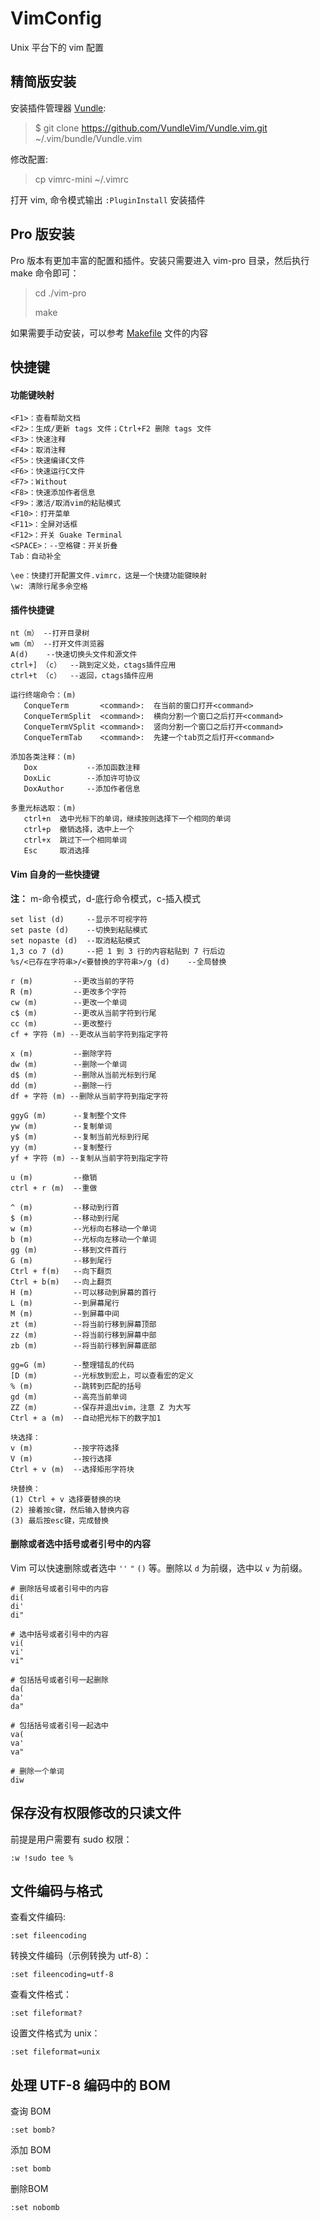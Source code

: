 VimConfig
=========

Unix 平台下的 vim 配置

## 精简版安装

安装插件管理器 [Vundle](https://github.com/VundleVim/Vundle.vim):

> $ git clone https://github.com/VundleVim/Vundle.vim.git ~/.vim/bundle/Vundle.vim

修改配置:

> cp vimrc-mini ~/.vimrc

打开 vim, 命令模式输出 `:PluginInstall` 安装插件

## Pro 版安装

Pro 版本有更加丰富的配置和插件。安装只需要进入 vim-pro 目录，然后执行 make 命令即可：

> cd ./vim-pro
>
> make

如果需要手动安装，可以参考 [Makefile](./vim-pro/Makefile) 文件的内容

## 快捷键

#### 功能键映射

```
<F1>：查看帮助文档
<F2>：生成/更新 tags 文件；Ctrl+F2 删除 tags 文件
<F3>：快速注释
<F4>：取消注释
<F5>：快速编译C文件
<F6>：快速运行C文件
<F7>：Without
<F8>：快速添加作者信息
<F9>：激活/取消vim的粘贴模式
<F10>：打开菜单
<F11>：全屏对话框
<F12>：开关 Guake Terminal
<SPACE>：--空格键：开关折叠
Tab：自动补全

\ee：快捷打开配置文件.vimrc，这是一个快捷功能键映射
\w: 清除行尾多余空格
```

#### 插件快捷键

```
nt（m） --打开目录树
wm（m） --打开文件浏览器
A(d)    --快速切换头文件和源文件
ctrl+] （c）  --跳到定义处，ctags插件应用
ctrl+t （c）  --返回，ctags插件应用

运行终端命令：(m)
   ConqueTerm       <command>:  在当前的窗口打开<command>
   ConqueTermSplit  <command>:  横向分割一个窗口之后打开<command>
   ConqueTermVSplit <command>:  竖向分割一个窗口之后打开<command>
   ConqueTermTab    <command>:  先建一个tab页之后打开<command>

添加各类注释：(m)
   Dox           --添加函数注释
   DoxLic        --添加许可协议
   DoxAuthor     --添加作者信息

多重光标选取：(m)
   ctrl+n  选中光标下的单词，继续按则选择下一个相同的单词
   ctrl+p  撤销选择，选中上一个
   ctrl+x  跳过下一个相同单词
   Esc     取消选择
```

#### Vim 自身的一些快捷键

**注：** m-命令模式，d-底行命令模式，c-插入模式

```
set list (d)     --显示不可视字符
set paste (d)    --切换到粘贴模式
set nopaste (d)  --取消粘贴模式
1,3 co 7 (d)     --把 1 到 3 行的内容粘贴到 7 行后边
%s/<已存在字符串>/<要替换的字符串>/g (d)    --全局替换

r (m)         --更改当前的字符
R (m)         --更改多个字符
cw (m)        --更改一个单词
c$ (m)        --更改从当前字符到行尾
cc (m)        --更改整行
cf + 字符 (m) --更改从当前字符到指定字符

x (m)         --删除字符
dw (m)        --删除一个单词
d$ (m)        --删除从当前光标到行尾
dd (m)        --删除一行
df + 字符 (m) --删除从当前字符到指定字符

ggyG (m)      --复制整个文件
yw (m)        --复制单词
y$ (m)        --复制当前光标到行尾
yy (m)        --复制整行
yf + 字符 (m) --复制从当前字符到指定字符

u (m)         --撤销
ctrl + r (m)  --重做

^ (m)         --移动到行首
$ (m)         --移动到行尾
w (m)         --光标向右移动一个单词
b (m)         --光标向左移动一个单词
gg (m)        --移到文件首行
G (m)         --移到尾行
Ctrl + f(m)   --向下翻页
Ctrl + b(m)   --向上翻页
H (m)         --可以移动到屏幕的首行
L (m)         --到屏幕尾行
M (m)         --到屏幕中间
zt (m)        --将当前行移到屏幕顶部
zz (m)        --将当前行移到屏幕中部
zb (m)        --将当前行移到屏幕底部

gg=G (m)      --整理错乱的代码
[D (m)        --光标放到宏上，可以查看宏的定义
% (m)         --跳转到匹配的括号
gd (m)        --高亮当前单词
ZZ (m)        --保存并退出vim，注意 Z 为大写
Ctrl + a (m)  --自动把光标下的数字加1

块选择：
v (m)         --按字符选择
V (m)         --按行选择
Ctrl + v (m)  --选择矩形字符块

块替换：
(1) Ctrl + v 选择要替换的块
(2) 接着按c键，然后输入替换内容
(3) 最后按esc键，完成替换
```

#### 删除或者选中括号或者引号中的内容

Vim 可以快速删除或者选中 `''` `"` `()` 等。删除以 `d` 为前缀，选中以 `v` 为前缀。

```
# 删除括号或者引号中的内容
di(
di'
di"

# 选中括号或者引号中的内容
vi(
vi'
vi"

# 包括括号或者引号一起删除
da(
da'
da"

# 包括括号或者引号一起选中
va(
va'
va"

# 删除一个单词
diw
```

## 保存没有权限修改的只读文件

前提是用户需要有 sudo 权限：

```
:w !sudo tee %
```

## 文件编码与格式

查看文件编码:

```
:set fileencoding
```

转换文件编码（示例转换为 utf-8）：

```
:set fileencoding=utf-8
```

查看文件格式：

```
:set fileformat?
```

设置文件格式为 unix：

```
:set fileformat=unix
```

## 处理 UTF-8 编码中的 BOM

查询 BOM

```
:set bomb?
```

添加 BOM

```
:set bomb
```

删除BOM

```
:set nobomb
```
